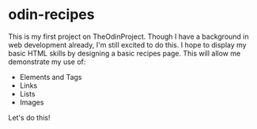 # odin-recipes

This is my first project on TheOdinProject. Though I have a background in web development already, I'm still excited to do this. I hope to display my basic HTML skills by designing a basic recipes page. This will allow me demonstrate my use of:

- Elements and Tags
- Links
- Lists
- Images

Let's do this!

